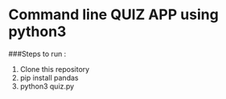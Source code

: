 # Command line QUIZ APP using python3

###Steps to run :

1. Clone this repository
2. pip install pandas
3. python3 quiz.py
